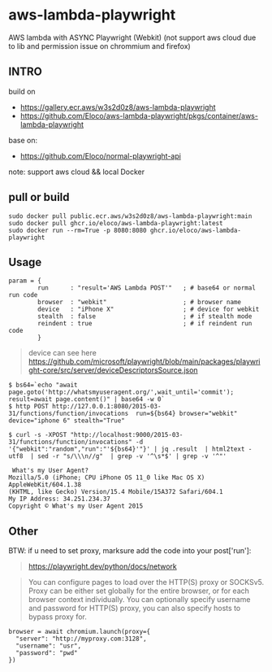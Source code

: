 # aws-lambda-playwright
AWS lambda with ASYNC Playwright (Webkit) (not support aws cloud due to lib and permission issue on chrommium and firefox)

## INTRO

build on
- https://gallery.ecr.aws/w3s2d0z8/aws-lambda-playwright
- https://github.com/Eloco/aws-lambda-playwright/pkgs/container/aws-lambda-playwright

base on:
- https://github.com/Eloco/normal-playwright-api

note: support aws cloud && local Docker

## pull or build

```
sudo docker pull public.ecr.aws/w3s2d0z8/aws-lambda-playwright:main
sudo docker pull ghcr.io/eloco/aws-lambda-playwright:latest
sudo docker run --rm=True -p 8080:8080 ghcr.io/eloco/aws-lambda-playwright
```

## Usage

```
param = {
        run      : "result='AWS Lambda POST'"   ; # base64 or normal run code
        browser  : "webkit"                     ; # browser name
        device   : "iPhone X"                   ; # device for webkit
        stealth  : false                        ; # if stealth mode
        reindent : true                         ; # if reindent run code
        }
```
>device can see here
https://github.com/microsoft/playwright/blob/main/packages/playwright-core/src/server/deviceDescriptorsSource.json


```
$ bs64=`echo "await page.goto('http://whatsmyuseragent.org/',wait_until='commit'); result=await page.content()" | base64 -w 0`
$ http POST http://127.0.0.1:8080/2015-03-31/functions/function/invocations  run=${bs64} browser="webkit" device="iphone 6" stealth="True"

$ curl -s -XPOST "http://localhost:9000/2015-03-31/functions/function/invocations" -d '{"webkit":"random","run":"'${bs64}'"}' | jq .result  | html2text -utf8  | sed -r "s/\\\n//g"  | grep -v '^\s*$' | grep -v '^"'

 What's my User Agent?
Mozilla/5.0 (iPhone; CPU iPhone OS 11_0 like Mac OS X) AppleWebKit/604.1.38
(KHTML, like Gecko) Version/15.4 Mobile/15A372 Safari/604.1
My IP Address: 34.251.234.37
Copyright © What's my User Agent 2015
```

## Other

BTW: if u need to set proxy, marksure add the code into your post['run']:
>https://playwright.dev/python/docs/network

>You can configure pages to load over the HTTP(S) proxy or SOCKSv5. Proxy can be either set globally for the entire browser, or for each browser context individually.
You can optionally specify username and password for HTTP(S) proxy, you can also specify hosts to bypass proxy for.
```
browser = await chromium.launch(proxy={
  "server": "http://myproxy.com:3128",
  "username": "usr",
  "password": "pwd"
})
```
